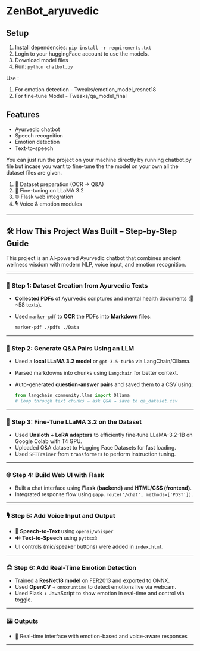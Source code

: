 # ZenBot_aryuvedic


## Setup
1. Install dependencies: `pip install -r requirements.txt`
2. Login to your huggingFace account to use the models.
3. Download model files
4. Run: `python chatbot.py`


Use :
1. For emotion detection -  Tweaks/emotion_model_resnet18
2. For fine-tune Model - Tweaks/qa_model_final

## Features
- Ayurvedic chatbot
- Speech recognition
- Emotion detection
- Text-to-speech


You can just run the project on your machine directly by running chatbot.py file but incase you want to fine-tune the the model on your own all the dataset files are given.


1. 📄 Dataset preparation (OCR → Q&A)
2. 🧠 Fine-tuning on LLaMA 3.2
3. 🌐 Flask web integration
4. 🎙️ Voice & emotion modules


---

## 🛠️ How This Project Was Built – Step-by-Step Guide

This project is an AI-powered Ayurvedic chatbot that combines ancient wellness wisdom with modern NLP, voice input, and emotion recognition.

---

### 📁 Step 1: Dataset Creation from Ayurvedic Texts

- **Collected PDFs** of Ayurvedic scriptures and mental health documents (🧾 ~58 texts).
- Used [`marker-pdf`](https://pypi.org/project/marker-pdf/) to **OCR** the PDFs into **Markdown files**:
  
  ```bash
  marker-pdf ./pdfs ./Data
  ```

---

### 🧠 Step 2: Generate Q&A Pairs Using an LLM

- Used a **local LLaMA 3.2 model** or `gpt-3.5-turbo` via LangChain/Ollama.
- Parsed markdowns into chunks using `Langchain` for better context.
- Auto-generated **question-answer pairs** and saved them to a CSV using:
  
  ```python
  from langchain_community.llms import Ollama
  # loop through text chunks → ask Q&A → save to qa_dataset.csv
  ```

---

### 🧪 Step 3: Fine-Tune LLaMA 3.2 on the Dataset

- Used **Unsloth + LoRA adapters** to efficiently fine-tune LLaMA-3.2-1B on Google Colab with T4 GPU.
- Uploaded Q&A dataset to Hugging Face Datasets for fast loading.
- Used `SFTTrainer` from `transformers` to perform instruction tuning.

---

### 🌐 Step 4: Build Web UI with Flask

- Built a chat interface using **Flask (backend)** and **HTML/CSS (frontend)**.
- Integrated response flow using `@app.route('/chat', methods=['POST'])`.

---

### 🎙️ Step 5: Add Voice Input and Output

- 🎤 **Speech-to-Text** using `openai/whisper`
- 🔊 **Text-to-Speech** using `pyttsx3`
- UI controls (mic/speaker buttons) were added in `index.html`.

---

### 😐 Step 6: Add Real-Time Emotion Detection

- Trained a **ResNet18 model** on FER2013 and exported to ONNX.
- Used **OpenCV** + `onnxruntime` to detect emotions live via webcam.
- Used Flask + JavaScript to show emotion in real-time and control via toggle.

---



### 🖼️ Outputs

- 🧠 Real-time interface with emotion-based and voice-aware responses

---


